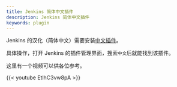 ```yaml
---
title: Jenkins 简体中文插件
description: Jenkins 简体中文插件
keywords: plugin
---
```


Jenkins 的汉化（简体中文）需要安装[中文插件](https://plugins.jenkins.io/localization-zh-cn)。

具体操作，打开 Jenkins 的插件管理界面，搜索`中文`后就能找到该插件。

这里有一个视频可以供各位参考。

{{< youtube EtlhC3vw8pA >}}